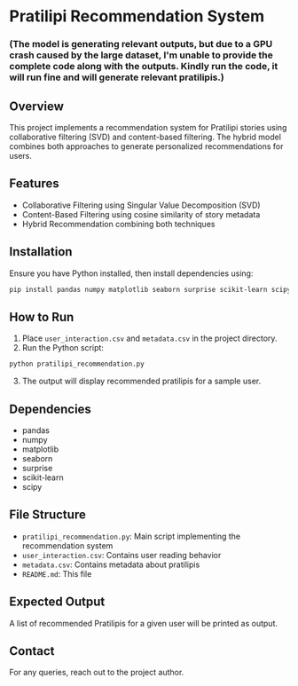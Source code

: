 
# Pratilipi Recommendation System

### (The model is generating relevant outputs, but due to a GPU crash caused by the large dataset, I'm unable to provide the complete code along with the outputs. Kindly run the code, it will run fine and will generate relevant pratilipis.)

## Overview
This project implements a recommendation system for Pratilipi stories using collaborative filtering (SVD) and content-based filtering. The hybrid model combines both approaches to generate personalized recommendations for users.

## Features
- Collaborative Filtering using Singular Value Decomposition (SVD)
- Content-Based Filtering using cosine similarity of story metadata
- Hybrid Recommendation combining both techniques

## Installation
Ensure you have Python installed, then install dependencies using:
```sh
pip install pandas numpy matplotlib seaborn surprise scikit-learn scipy
```

## How to Run
1. Place `user_interaction.csv` and `metadata.csv` in the project directory.
2. Run the Python script:
```sh
python pratilipi_recommendation.py
```
3. The output will display recommended pratilipis for a sample user.

## Dependencies
- pandas
- numpy
- matplotlib
- seaborn
- surprise
- scikit-learn
- scipy

## File Structure
- `pratilipi_recommendation.py`: Main script implementing the recommendation system
- `user_interaction.csv`: Contains user reading behavior
- `metadata.csv`: Contains metadata about pratilipis
- `README.md`: This file

## Expected Output
A list of recommended Pratilipis for a given user will be printed as output.

## Contact
For any queries, reach out to the project author.


